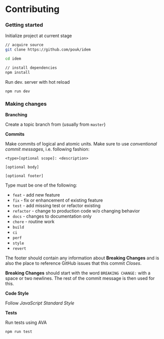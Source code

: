 # Contributing

### Getting started

Initialize project at current stage

```sh
// acquire source
git clone https://github.com/pouk/idem

cd idem

// install dependencies
npm install
```

Run dev. server with hot reload

```
npm run dev
```

### Making changes

**Branching**

Create a topic branch from (usually from `master`)

**Commits**

Make commits of logical and atomic units. Make sure to use _conventional commit
messages_, i.e. following fashion:

```
<type>[optional scope]: <description>

[optional body]

[optional footer]
```

Type must be one of the following:

- `feat` - add new feature
- `fix` - fix or enhancement of existing feature
- `test` - add missing test or refactor existing
- `refactor` - change to production code w/o changing behavior
- `docs` - changes to documentation only
- `chore` - routine work
- `build`
- `ci`
- `perf`
- `style`
- `revert`

The footer should contain any information about **Breaking Changes** and is also the 
place to reference GitHub issues that this commit _Closes_.

**Breaking Changes** should start with the word `BREAKING CHANGE:` with a space or 
two newlines. The rest of the commit message is then used for this.

**Code Style**

Follow _JavaScript Standard Style_

**Tests**

Run tests using AVA

```
npm run test
```
